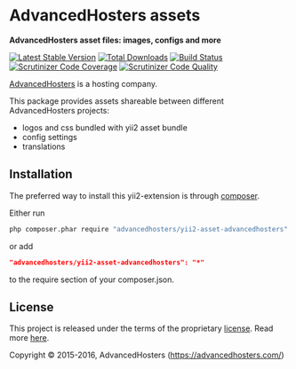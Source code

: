 AdvancedHosters assets
======================

**AdvancedHosters asset files: images, configs and more**

[![Latest Stable Version](https://poser.pugx.org/advancedhosters/yii2-asset-advancedhosters/v/stable)](https://packagist.org/packages/advancedhosters/yii2-asset-advancedhosters)
[![Total Downloads](https://poser.pugx.org/advancedhosters/yii2-asset-advancedhosters/downloads)](https://packagist.org/packages/advancedhosters/yii2-asset-advancedhosters)
[![Build Status](https://img.shields.io/travis/advancedhosters/yii2-asset-advancedhosters.svg)](https://travis-ci.org/advancedhosters/yii2-asset-advancedhosters)
[![Scrutinizer Code Coverage](https://img.shields.io/scrutinizer/coverage/g/advancedhosters/yii2-asset-advancedhosters.svg)](https://scrutinizer-ci.com/g/advancedhosters/yii2-asset-advancedhosters/)
[![Scrutinizer Code Quality](https://img.shields.io/scrutinizer/g/advancedhosters/yii2-asset-advancedhosters.svg)](https://scrutinizer-ci.com/g/advancedhosters/yii2-asset-advancedhosters/)

[AdvancedHosters](https://advancedhosters.com) is a hosting company.

This package provides assets shareable between different AdvancedHosters projects:

- logos and css bundled with yii2 asset bundle
- config settings
- translations

## Installation

The preferred way to install this yii2-extension is through [composer](http://getcomposer.org/download/).

Either run

```sh
php composer.phar require "advancedhosters/yii2-asset-advancedhosters"
```

or add

```json
"advancedhosters/yii2-asset-advancedhosters": "*"
```

to the require section of your composer.json.

## License

This project is released under the terms of the proprietary [license](LICENSE).
Read more [here](https://en.wikipedia.org/wiki/Proprietary_software).

Copyright © 2015-2016, AdvancedHosters (https://advancedhosters.com/)
